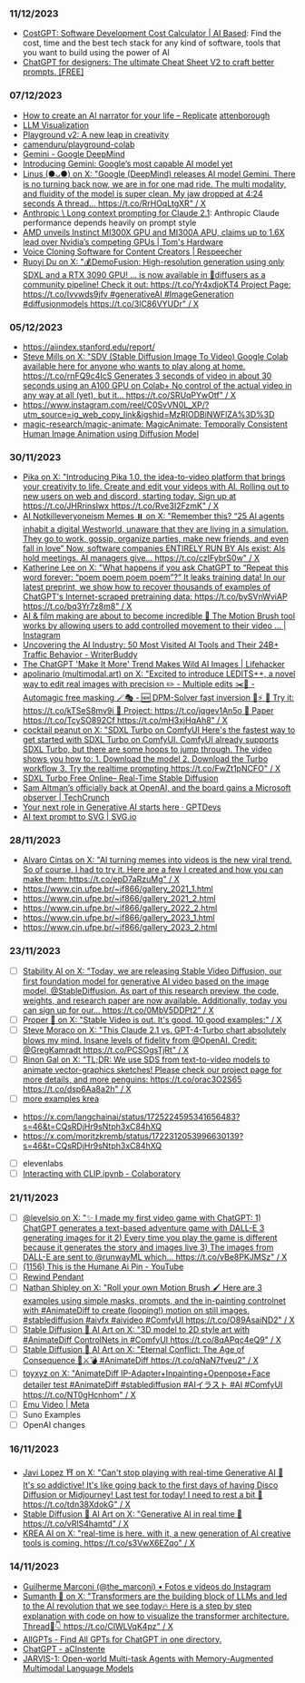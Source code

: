 ### 11/12/2023

* [CostGPT: Software Development Cost Calculator | AI Based](https://costgpt.ai/): Find the cost, time and the best tech stack for any kind of software, tools that you want to build using the power of AI
* [ChatGPT for designers: The ultimate Cheat Sheet V2 to craft better prompts. [FREE]](https://tibidavid.gumroad.com/l/ChatGPT-Cheat-Sheet-V2) 

### 07/12/2023

* [How to create an AI narrator for your life – Replicate](https://replicate.com/blog/how-to-create-an-ai-narrator) [attenborough](https://www.google.com/search?gs_ssp=eJzj4tDP1TfIzjBLMmD04kksKUnNS8ovyi9NzwAAWwwIEg&q=attenborough&rlz=1C5CHFA_enBR998BR998&oq=attenbo&gs_lcrp=EgZjaHJvbWUqBwgBEC4YgAQyBggAEEUYOTIHCAEQLhiABDIHCAIQABiABDIHCAMQABiABDINCAQQLhivARjHARiABDIHCAUQLhiABDIHCAYQABiABDIHCAcQABiABDIHCAgQABiABNIBCDQzNTRqMGo3qAIAsAIA&sourceid=chrome&ie=UTF-8) 
* [LLM Visualization](https://bbycroft.net/llm)
* [Playground v2: A new leap in creativity](https://blog.playgroundai.com/playground-v2/)
* [camenduru/playground-colab](https://github.com/camenduru/playground-colab)
* [Gemini - Google DeepMind](https://deepmind.google/technologies/gemini/#introduction)
* [Introducing Gemini: Google’s most capable AI model yet](https://blog.google/technology/ai/google-gemini-ai/#introducing-gemini)
* [Linus (●ᴗ●) on X: "Google (DeepMind) releases AI model Gemini. There is no turning back now, we are in for one mad ride. The multi modality, and fluidity of the model is super clean. My jaw dropped at 4:24 seconds A thread... https://t.co/RrHOqLtgXR" / X](https://twitter.com/LinusEkenstam/status/1732540045066650039) 
* [Anthropic \ Long context prompting for Claude 2.1](https://www.anthropic.com/index/claude-2-1-prompting): Anthropic Claude performance depends heavily on prompt style
* [AMD unveils Instinct MI300X GPU and MI300A APU, claims up to 1.6X lead over Nvidia’s competing GPUs | Tom's Hardware](https://www.tomshardware.com/pc-components/cpus/amd-unveils-instinct-mi300x-gpu-and-mi300a-apu-claims-up-to-16x-lead-over-nvidias-competing-gpus)
* [Voice Cloning Software for Content Creators | Respeecher](https://www.respeecher.com/)
* [Ruoyi Du on X: "💰DemoFusion: High-resolution generation using only SDXL and a RTX 3090 GPU! ... is now available in 🧨diffusers as a community pipeline! Check it out: https://t.co/Yr4xdjoKT4 Project Page: https://t.co/Ivvwds9jfv #generativeAI #ImageGeneration #diffusionmodels https://t.co/3lC86VYUDr" / X](https://twitter.com/RuoyiDu/status/1732069981943222424) 

### 05/12/2023

* https://aiindex.stanford.edu/report/
* [Steve Mills on X: "SDV (Stable Diffusion Image To Video) Google Colab available here for anyone who wants to play along at home. https://t.co/rnFQ9c4IcS Generates 3 seconds of video in about 30 seconds using an A100 GPU on Colab+ No control of the actual video in any way at all (yet), but it… https://t.co/SRUqPYwOtf" / X](https://twitter.com/stevemills/status/1727898404787986873?s=46&t=CQsRDjHr9sNtph3xC84hXQ)
* https://www.instagram.com/reel/C0SvVN0L_XP/?utm_source=ig_web_copy_link&igshid=MzRlODBiNWFlZA%3D%3D
* [magic-research/magic-animate: MagicAnimate: Temporally Consistent Human Image Animation using Diffusion Model](https://github.com/magic-research/magic-animate) 


### 30/11/2023

* [Pika on X: "Introducing Pika 1.0, the idea-to-video platform that brings your creativity to life. Create and edit your videos with AI. Rolling out to new users on web and discord, starting today. Sign up at https://t.co/JHRrinsIwx https://t.co/Rve3I2FzmK" / X](https://twitter.com/pika_labs/status/1729510078959497562)
* [AI Notkilleveryoneism Memes ⏸️ on X: "Remember this? “25 AI agents inhabit a digital Westworld, unaware that they are living in a simulation. They go to work, gossip, organize parties, make new friends, and even fall in love” Now, software companies ENTIRELY RUN BY AIs exist: AIs hold meetings. AI managers give… https://t.co/czIFybrS0w" / X](https://twitter.com/aisafetymemes/status/1729486606849962423?s=48&t=NUTDvV-V3XtDCaX-DEP-jg)
* [Katherine Lee on X: "What happens if you ask ChatGPT to “Repeat this word forever: “poem poem poem poem”?” It leaks training data! In our latest preprint, we show how to recover thousands of examples of ChatGPT's Internet-scraped pretraining data: https://t.co/bySVnWviAP https://t.co/bq3Yr7z8m8" / X](https://twitter.com/katherine1ee/status/1729690964942377076?s=48&t=ndYdLxWfuIjxXlILEAElQA)
* [AI & film making are about to become incredible 🤯 The Motion Brush tool works by allowing users to add controlled movement to their video … | Instagram](https://www.instagram.com/reel/C0J9SNXs1Ts/?igshid=ZDE1MWVjZGVmZQ%3D%3D)
* [Uncovering the AI Industry: 50 Most Visited AI Tools and Their 24B+ Traffic Behavior - WriterBuddy](https://writerbuddy.ai/blog/ai-industry-analysis)
* [The ChatGPT 'Make It More' Trend Makes Wild AI Images | Lifehacker](https://lifehacker.com/tech/chat-gpt-make-it-more-ai-images-trend)
* [apolinario (multimodal.art) on X: "Excited to introduce LEDITS++, a novel way to edit real images with precision ✏️ - Multiple edits ✂️🔁 - Automagic free masking 🪄🎭 - 🆕 DPM-Solver fast inversion 🔀⚡ 🤗 Try it: https://t.co/kTSeS8mv9i 🔗 Project: https://t.co/jqgev1An5o 📝 Paper https://t.co/TcySO892Cf https://t.co/mH3xjHqAh8" / X](https://twitter.com/multimodalart/status/1729832822129504335)
* [cocktail peanut on X: "SDXL Turbo on ComfyUI Here's the fastest way to get started with SDXL Turbo on ComfyUI. ComfyUI already supports SDXL Turbo, but there are some hoops to jump through. The video shows you how to: 1. Download the model 2. Download the Turbo workflow 3. Try the realtime prompting https://t.co/FwZt1pNCFO" / X](https://twitter.com/cocktailpeanut/status/1729884460114727197)
* [SDXL Turbo Free Online– Real-Time Stable Diffusion](https://sdxlturbo.ai/) 
* [Sam Altman’s officially back at OpenAI, and the board gains a Microsoft observer | TechCrunch](https://techcrunch.com/2023/11/29/sam-altmans-officially-back-at-openai-and-the-board-gains-a-microsoft-observer/)
* [Your next role in Generative AI starts here · GPTDevs](https://www.gptdevs.net/)
* [AI text prompt to SVG | SVG.io](https://svg.io/) 

### 28/11/2023

* [Alvaro Cintas on X: "AI turning memes into videos is the new viral trend. So of course, I had to try it. Here are a few I created and how you can make them: https://t.co/epD7aRzuMg" / X](https://twitter.com/dr_cintas/status/1729136768925221030)
* https://www.cin.ufpe.br/~if866/gallery_2021_1.html
* https://www.cin.ufpe.br/~if866/gallery_2021_2.html
* https://www.cin.ufpe.br/~if866/gallery_2022_2.html
* https://www.cin.ufpe.br/~if866/gallery_2023_1.html
* https://www.cin.ufpe.br/~if866/gallery_2023_2.html

### 23/11/2023

* [ ] [Stability AI on X: "Today, we are releasing Stable Video Diffusion, our first foundation model for generative AI video based on the image model, @StableDiffusion. As part of this research preview, the code, weights, and research paper are now available. Additionally, today you can sign up for our… https://t.co/0MbV5DDPt2" / X](https://twitter.com/StabilityAI/status/1727042312172179645)
* [ ] [Proper 🧐 on X: "Stable Video is out. It's good. 10 good examples:" / X](https://twitter.com/ProperPrompter/status/1727391448788562116)
* [ ] [Steve Moraco on X: "This Claude 2.1 vs. GPT-4-Turbo chart absolutely blows my mind. Insane levels of fidelity from @OpenAI. Credit: @GregKamradt https://t.co/PCSOgsTjRt" / X](https://twitter.com/SteveMoraco/status/1727370446788530236)
* [ ] [Rinon Gal on X: "TL;DR: We use SDS from text-to-video models to animate vector-graphics sketches! Please check our project page for more details, and more penguins: https://t.co/orac3O2S65 https://t.co/dsp6Aa8a2h" / X](https://twitter.com/RinonGal/status/1727426888677970037) 
* [ ] [more examples krea](https://x.com/minchoi/status/1725160728078770664?s=46&t=CQsRDjHr9sNtph3xC84hXQ)
* https://x.com/langchainai/status/1725224595341656483?s=46&t=CQsRDjHr9sNtph3xC84hXQ
* https://x.com/moritzkremb/status/1722312053996630139?s=46&t=CQsRDjHr9sNtph3xC84hXQ
* [ ] elevenlabs
* [ ] [Interacting with CLIP.ipynb - Colaboratory](https://colab.research.google.com/github/openai/clip/blob/master/notebooks/Interacting_with_CLIP.ipynb) 

### 21/11/2023

* [ ] [@levelsio on X: "✨ I made my first video game with ChatGPT: 1) ChatGPT generates a text-based adventure game with DALL-E 3 generating images for it 2) Every time you play the game is different because it generates the story and images live 3) The images from DALL-E are sent to @runwayML which… https://t.co/vBe8PKJMSz" / X](https://twitter.com/levelsio/status/1725239676552765444?s=08)
* [ ] [(1156) This is the Humane Ai Pin - YouTube](https://www.youtube.com/watch?v=9lNIwOOMVHk&t=460s)
* [ ] [Rewind Pendant](https://www.rewind.ai/pendant) 
* [ ] [Nathan Shipley on X: "Roll your own Motion Brush 🖌️ Here are 3 examples using simple masks, prompts, and the in-painting controlnet with #AnimateDiff to create (looping!) motion on still images. #stablediffusion #aivfx #aivideo #ComfyUI https://t.co/O89AsaiND2" / X](https://twitter.com/CitizenPlain/status/1725596486795231570)
* [ ] [Stable Diffusion 🎨 AI Art on X: "3D model to 2D style art with #AnimateDiff ControlNets in #ComfyUI https://t.co/8qAPqc4eQ9" / X](https://twitter.com/DiffusionPics/status/1723062176401785245)
* [ ] [Stable Diffusion 🎨 AI Art on X: "Eternal Conflict: The Age of Consequence 🦴⚔️💣 #AnimateDiff https://t.co/qNaN7fveu2" / X](https://twitter.com/DiffusionPics/status/1724253087911563349)
* [ ] [toyxyz on X: "AnimateDiff IP-Adapter+Inpainting+Openpose+Face detailer test #AnimateDiff #stablediffusion #AIイラスト #AI #ComfyUI https://t.co/NT0gHcnhom" / X](https://twitter.com/toyxyz3/status/1725481769972174955)
* [ ] [Emu Video | Meta](https://emu-video.metademolab.com/)
* [ ] Suno Examples
* [ ] OpenAI changes

### 16/11/2023

* [Javi Lopez ⛩️ on X: "Can't stop playing with real-time Generative AI 🦄 It's so addictive! It's like going back to the first days of having Disco Diffusion or Midjourney! Last test for today! I need to rest a bit 🤣 https://t.co/tdn38XdokG" / X](https://twitter.com/javilopen/status/1724847001047572805?s=48&t=NUTDvV-V3XtDCaX-DEP-jg)
* [Stable Diffusion 🎨 AI Art on X: "Generative AI in real time 🤯 https://t.co/vRlS4hamtd" / X](https://twitter.com/diffusionpics/status/1724483139547148448?s=46&t=NUTDvV-V3XtDCaX-DEP-jg)
* [KREA AI on X: "real-time is here. with it, a new generation of AI creative tools is coming. https://t.co/s3VwX6EZqo" / X](https://twitter.com/krea_ai/status/1723067313392320607?s=46&t=NUTDvV-V3XtDCaX-DEP-jg) 

### 14/11/2023

* [Guilherme Marconi (@the_marconi) • Fotos e vídeos do Instagram](https://www.instagram.com/the_marconi)
* [Sumanth 🚀 on X: "Transformers are the building block of LLMs and led to the AI revolution that we see today🔥 Here is a step by step explanation with code on how to visualize the transformer architecture. Thread🧵👇 https://t.co/ClWLVqK4pz" / X](https://twitter.com/sumanth_077/status/1722629687317598444?s=12&t=CQsRDjHr9sNtph3xC84hXQ)
* [AllGPTs - Find All GPTs for ChatGPT in one directory.](https://allgpts.co/)
* [ChatGPT - aCInstente](https://chat.openai.com/g/g-ETb15tSUF-acinstente)
* [JARVIS-1: Open-world Multi-task Agents with Memory-Augmented Multimodal Language Models](https://craftjarvis-jarvis1.github.io/) 

